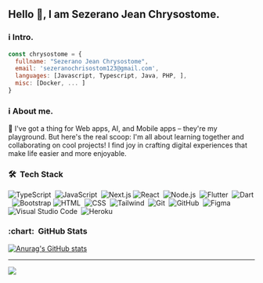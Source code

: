 ## Hello :wave:, I am Sezerano Jean Chrysostome.

### ℹ️ Intro.

```javascript
const chrysostome = {
  fullname: "Sezerano Jean Chrysostome",
  email: 'sezeranochrisostom123@gmail.com',
  languages: [Javascript, Typescript, Java, PHP, ],
  misc: [Docker, ... ]
}
```

### ℹ️ About me.

🌟 I've got a thing for Web apps, AI, and Mobile apps – they're my playground. But here's the real scoop: I'm all about learning together and collaborating on cool projects! I find joy in crafting digital experiences that make life easier and more enjoyable.


### 🛠 &nbsp;Tech Stack

![TypeScript](https://img.shields.io/badge/-TypeScript-05122A?style=flat&logo=typescript)&nbsp;
![JavaScript](https://img.shields.io/badge/-JavaScript-05122A?style=flat&logo=javascript)&nbsp;
![Next.js](https://img.shields.io/badge/-Next.js-05122A?style=flat&logo=react)
![React](https://img.shields.io/badge/-React-05122A?style=flat&logo=react)&nbsp;
![Node.js](https://img.shields.io/badge/-Node.js-05122A?style=flat&logo=node.js)&nbsp;
![Flutter](https://img.shields.io/badge/-Flutter-05122A?style=flat&logo=flutter&logoColor=092E20)&nbsp;
![Dart](https://img.shields.io/badge/-Dart-05122A?style=flat&logo=dart)&nbsp;
![Bootstrap](https://img.shields.io/badge/-Bootstrap-05122A?style=flat&logo=bootstrap&logoColor=563D7C)
![HTML](https://img.shields.io/badge/-HTML-05122A?style=flat&logo=HTML5)&nbsp;
![CSS](https://img.shields.io/badge/-CSS-05122A?style=flat&logo=CSS3&logoColor=1572B6)&nbsp;
![Tailwind](https://img.shields.io/badge/-Tailwind-05122A?style=flat&logo=tailwind)&nbsp;
![Git](https://img.shields.io/badge/-Git-05122A?style=flat&logo=git)&nbsp;
![GitHub](https://img.shields.io/badge/-GitHub-05122A?style=flat&logo=github)&nbsp;
![Figma](https://img.shields.io/badge/-Figma-05122A?style=flat&logo=figma)
![Visual Studio Code](https://img.shields.io/badge/-Visual%20Studio%20Code-05122A?style=flat&logo=visual-studio-code&logoColor=007ACC)&nbsp;
![Heroku](https://img.shields.io/badge/-Heroku-05122A?style=flat&logo=heroku)&nbsp;

<h3> :chart: &nbsp;GitHub Stats </h3>

[![Anurag's GitHub stats](https://github-readme-stats.vercel.app/api?username=sezeranoJchrisostome&?count_private=true&theme=radical)](https://github.com/anuraghazra/github-readme-stats) 


---
[![](https://visitcount.itsvg.in/api?id=sezeranoJchrisostome&icon=0&color=0)](https://visitcount.itsvg.in)

